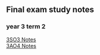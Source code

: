 ## Final exam study notes

### year 3 term 2
[3SO3 Notes](3S03/README.md)\
[3AO4 Notes](3AO4/README.md)
